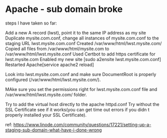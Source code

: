 <!-- TITLE: Sub Domain Troublshooting -->
<!-- SUBTITLE: A quick summary of Sub Domain Troublshooting -->

# Apache - sub domain broke

steps I have taken so far:

Add a new A record (lwst), point it to the same IP address as my site
Duplicate mysite.com.conf, change all instances of mysite.com.conf to the staging URL lwst.mysite.com.conf
Created /var/www/html/lwst.mysite.com/
Copied all files from /var/www/html/mysite.com to /var/www/html/lwst.mysite.conf
Used Certbot to add https certificate for lwst.mysite.com
Enabled my new site [sudo a2ensite lwst.mysite.com.conf]
Restarted Apache[service apache2 reload]

Look into lwst.mysite.com.conf and make sure DocumentRoot is properly configured (/var/www/html/lwst.mysite.com/).

MAke sure you set the permissions right for lwst.mysite.com.conf file and /var/www/html/lwst.mysite.com/ folder.

Try to add the virtual host directly to the apache httpd.conf
Try without the SSL Certificate see if it works(you can get time out errors if you didn t properly installed your SSL Certificate).

ref: https://www.linode.com/community/questions/17221/setting-up-a-staging-sub-domain-what-have-i-done-wrong
